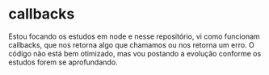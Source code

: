 # callbacks
Estou focando os estudos em node e nesse repositório, vi como funcionam callbacks, que nos retorna algo que chamamos ou nos retorna um erro. O código não está bem otimizado, mas vou postando a evolução conforme os estudos forem se aprofundando.
